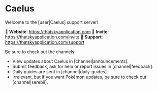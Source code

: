 # Caelus

Welcome to the [user|Caelus] support server!

🔗 **Website**: https://thatskyapplication.com
🔗 **Invite**: https://thatskyapplication.com/invite
🔗 **Support**: https://thatskyapplication.com/support

Be sure to check out the channels:

- View updates about Caelus in [channel|announcements].
- Submit feedback, ask for help or report issues in [channel|feedback].
- Daily guides are sent in [channel|daily-guides].
- Irrelevant, but if you want Pokémon updates, be sure to check out [channel|serebii].


